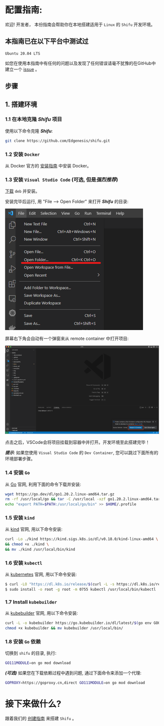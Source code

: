 # 配置指南:

欢迎! 开发者， 本份指南会帮助你在本地搭建适用于 `Linux` 的 `Shifu` 开发环境。

## 本指南已在以下平台中测试过

```text
Ubuntu 20.04 LTS
```

如您在使用本指南中有任何的问题以及发现了任何错误请毫不犹豫的在GitHub中建立一个 [issue](https://github.com/Edgenesis/shifu/issues/new) 。

## 步骤

## 1. 搭建环境

### 1.1 在本地克隆 ***Shifu*** 项目

使用以下命令克隆 ***Shifu***:

```bash
git clone https://github.com/Edgenesis/shifu.git
```

### 1.2 安装 `Docker`

从 Docker 官方的 [安装指南](https://docs.docker.com/engine/install/ubuntu/) 中安装 Docker。

### 1.3 安装 `Visual Studio Code` (可选, 但是*强烈推荐*)

[下载](https://code.visualstudio.com/download) `deb` 并安装。

安装完毕后运行, 用 "File --> Open Folder" 来打开 ***Shifu*** 的目录:

![Open folder](img/vscode-open-folder.png)

屏幕右下角会自动有一个弹窗来从 remote container 中打开项目:

![Remote container prompt](img/develop-vscode-2.png)

点击之后，VSCode会将项目挂载到容器中并打开。开发环境至此搭建完毕！

***提示***: 如果您使用 `Visual Studio Code` 的 `Dev Container`, 您可以跳过下面所有的环境部署步骤。

### 1.4 安装 `Go`

从 [Go](https://go.dev/doc/install) 官网, 利用下面的命令下载并安装:

```bash
wget https://go.dev/dl/go1.20.2.linux-amd64.tar.gz
rm -rf /usr/local/go && tar -C /usr/local -xzf go1.20.2.linux-amd64.tar.gz
echo "export PATH=$PATH:/usr/local/go/bin" >> $HOME/.profile
```

### 1.5 安装 `kind`

从 [kind](https://kind.sigs.k8s.io/docs/user/quick-start/) 官网, 用以下命令安装:

```sh
curl -Lo ./kind https://kind.sigs.k8s.io/dl/v0.18.0/kind-linux-amd64 \
&& chmod +x ./kind \
&& mv ./kind /usr/local/bin/kind
```

### 1.6 安装 `kubectl`

从 [kubernetes](https://kubernetes.io/docs/tasks/tools/install-kubectl-linux/) 官网, 用以下命令安装:
```bash
$ curl -LO "https://dl.k8s.io/release/$(curl -L -s https://dl.k8s.io/release/stable.txt)/bin/linux/amd64/kubectl"
$ sudo install -o root -g root -m 0755 kubectl /usr/local/bin/kubectl

```

### 1.7 Install `kubebuilder`

从 [kubebuilder](https://book.kubebuilder.io/quick-start.html) 官网, 用以下命令安装:

```bash
curl -L -o kubebuilder https://go.kubebuilder.io/dl/latest/$(go env GOOS)/$(go env GOARCH)
chmod +x kubebuilder && mv kubebuilder /usr/local/bin/

```

### 1.8 安装 `Go` 依赖

切换到 `shifu` 的目录, 执行:

```bash
GO111MODULE=on go mod download
```

***(可选)*** 如果您在下载依赖过程中遇到问题, 通过下面命令来添加一个代理:
```bash
GOPROXY=https://goproxy.cn,direct GO111MODULE=on go mod download
```

# 接下来做什么?

跟着我们的 [创建指南](build-shifu-zh.md) 来搭建 `Shifu` 。
